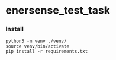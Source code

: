 # enersense_test_task


### Install
```
python3 -m venv ./venv/
source venv/bin/activate
pip install -r requirements.txt
```

